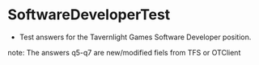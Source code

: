 # SoftwareDeveloperTest


- Test answers for the Tavernlight Games Software Developer position.

note:
The answers q5-q7 are new/modified fiels from TFS or OTClient

